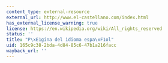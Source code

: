 ```yaml
---
content_type: external-resource
external_url: http://www.el-castellano.com/index.html
has_external_license_warning: true
license: https://en.wikipedia.org/wiki/All_rights_reserved
status: ''
title: "P\xE1gina del idioma espa\xF1ol"
uid: 165c9c38-2bda-4d84-85c6-47b1a216facc
wayback_url: ''
---
```

